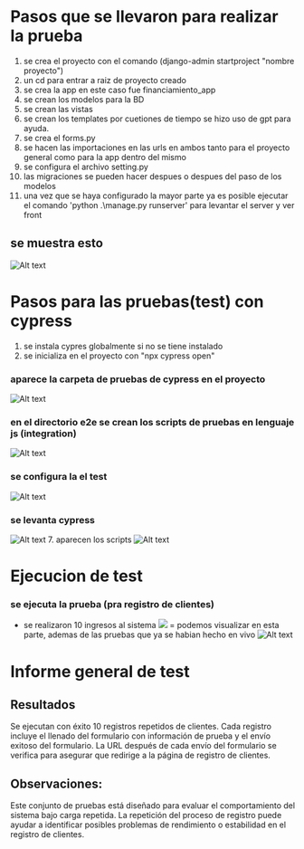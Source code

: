 # Pasos que se llevaron para realizar la prueba
1. se crea el proyecto con el comando (django-admin startproject "nombre proyecto")
2. un cd para entrar a raiz de proyecto creado
3. se crea la app en este caso fue financiamiento_app
3. se crean los modelos para la BD
4. se crean las vistas
5. se crean los templates por cuetiones de tiempo se hizo uso de gpt para ayuda.
6. se crea el forms.py
7. se hacen las importaciones en las urls en ambos tanto para el proyecto general como para la app dentro del mismo
8. se configura el archivo setting.py
9. las migraciones se pueden hacer despues o despues del paso de los modelos
10. una vez que se haya configurado la mayor parte ya es posible ejecutar el comando 'python .\manage.py runserver' para levantar el server y ver front
## se muestra esto
![Alt text](image.png)

# Pasos para las pruebas(test) con cypress
1. se instala cypres globalmente si no se tiene instalado
2. se inicializa en el proyecto con "npx cypress open"
### aparece la carpeta de pruebas de cypress en el proyecto
![Alt text](image-1.png)

### en el directorio e2e se crean los scripts de pruebas en lenguaje js (integration)
![Alt text](image-2.png)

### se configura la el test
![Alt text](image-3.png)

### se levanta cypress 
![Alt text](image-4.png)
7. aparecen los scripts 
![Alt text](image-5.png)


# Ejecucion de test
### se ejecuta la prueba (pra registro de clientes)
- se realizaron 10 ingresos al sistema
![](image-6.png)
= podemos visualizar en esta parte, ademas de las pruebas que ya se habian hecho en vivo
![Alt text](image-7.png)


# Informe general de test
## Resultados

Se ejecutan con éxito 10 registros repetidos de clientes.
Cada registro incluye el llenado del formulario con información de prueba y el envío exitoso del formulario.
La URL después de cada envío del formulario se verifica para asegurar que redirige a la página de registro de clientes.

## Observaciones:
Este conjunto de pruebas está diseñado para evaluar el comportamiento del sistema bajo carga repetida.
La repetición del proceso de registro puede ayudar a identificar posibles problemas de rendimiento o estabilidad en el registro de clientes.

